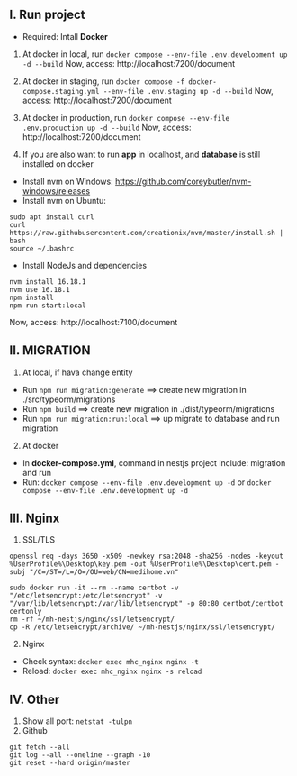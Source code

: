 ## I. Run project
- Required: Intall **Docker**

1. At docker in local, run `docker compose --env-file .env.development up -d --build`
Now, access: http://localhost:7200/document

2. At docker in staging, run `docker compose -f docker-compose.staging.yml --env-file .env.staging up -d --build`
Now, access: http://localhost:7200/document

2. At docker in production, run `docker compose --env-file .env.production up -d --build`
Now, access: http://localhost:7200/document

3. If you are also want to run **app** in localhost, and **database** is still installed on docker
- Install nvm on Windows: https://github.com/coreybutler/nvm-windows/releases
- Install nvm on Ubuntu: 
```
sudo apt install curl 
curl https://raw.githubusercontent.com/creationix/nvm/master/install.sh | bash 
source ~/.bashrc   
```
- Install NodeJs and dependencies 
```
nvm install 16.18.1
nvm use 16.18.1
npm install
npm run start:local
```
Now, access: http://localhost:7100/document

## II. MIGRATION
1. At local, if hava change entity
- Run `npm run migration:generate` ==> create new migration in ./src/typeorm/migrations
- Run `npm build` ==> create new migration in ./dist/typeorm/migrations
- Run `npm run migration:run:local` ==> up migrate to database and run migration

2. At docker
- In **docker-compose.yml**, command in nestjs project include: migration and run
- Run: `docker compose --env-file .env.development up -d` or `docker compose --env-file .env.development up -d`

## III. Nginx
1. SSL/TLS
```
openssl req -days 3650 -x509 -newkey rsa:2048 -sha256 -nodes -keyout %UserProfile%\Desktop\key.pem -out %UserProfile%\Desktop\cert.pem -subj "/C=/ST=/L=/O=/OU=web/CN=medihome.vn"

sudo docker run -it --rm --name certbot -v "/etc/letsencrypt:/etc/letsencrypt" -v "/var/lib/letsencrypt:/var/lib/letsencrypt" -p 80:80 certbot/certbot certonly
rm -rf ~/mh-nestjs/nginx/ssl/letsencrypt/
cp -R /etc/letsencrypt/archive/ ~/mh-nestjs/nginx/ssl/letsencrypt/
```

2. Nginx
- Check syntax: `docker exec mhc_nginx nginx -t`
- Reload: `docker exec mhc_nginx nginx -s reload`

## IV. Other
1. Show all port: `netstat -tulpn`
2. Github
```
git fetch --all
git log --all --oneline --graph -10
git reset --hard origin/master
```
